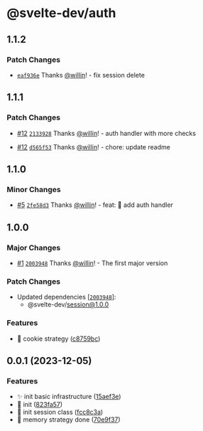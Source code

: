 # @svelte-dev/auth

## 1.1.2

### Patch Changes

- [`eaf936e`](https://github.com/willin/svelte-turbo/commit/eaf936e7758d33e54898da0e1121846e3f2d6e3a) Thanks [@willin](https://github.com/willin)! - fix session delete

## 1.1.1

### Patch Changes

- [#12](https://github.com/willin/svelte-turbo/pull/12) [`2133928`](https://github.com/willin/svelte-turbo/commit/2133928028afdba39c8b9ae077a0fc201e39892e) Thanks [@willin](https://github.com/willin)! - auth handler with more checks

- [#12](https://github.com/willin/svelte-turbo/pull/12) [`d565f53`](https://github.com/willin/svelte-turbo/commit/d565f53f8190bcb5d3197de3269037d8619342c5) Thanks [@willin](https://github.com/willin)! - chore: update readme

## 1.1.0

### Minor Changes

- [#5](https://github.com/willin/svelte-turbo/pull/5) [`2fe58d3`](https://github.com/willin/svelte-turbo/commit/2fe58d3230de76ab70d4cd7119ceaea4b065f39e) Thanks [@willin](https://github.com/willin)! - feat: :tada: add auth handler

## 1.0.0

### Major Changes

- [#1](https://github.com/willin/svelte-turbo/pull/1) [`2003948`](https://github.com/willin/svelte-turbo/commit/2003948cde7de474f0da4c2f5132ed26afe05210) Thanks [@willin](https://github.com/willin)! - The first major version

### Patch Changes

- Updated dependencies [[`2003948`](https://github.com/willin/svelte-turbo/commit/2003948cde7de474f0da4c2f5132ed26afe05210)]:
  - @svelte-dev/session@1.0.0

### Features

- :tada: cookie strategy ([c8759bc](https://github.com/willin/svelte-session/commit/c8759bca6f4bee0d11a52f9f159bd9ccfa485b08))

## 0.0.1 (2023-12-05)

### Features

- :sparkles: init basic infrastructure ([15aef3e](https://github.com/willin/svelte-session/commit/15aef3e5015d2c1e0e24d3ba324a92dadabd0914))
- :tada: init ([823fa57](https://github.com/willin/svelte-session/commit/823fa57aa6a4ac33dafb22096ccfdca70c216120))
- :tada: init session class ([fcc8c3a](https://github.com/willin/svelte-session/commit/fcc8c3aca8456b4570452f0280f4fe26318b023f))
- :tada: memory strategy done ([70e9f37](https://github.com/willin/svelte-session/commit/70e9f375c85a0d30eec8044885ac2f0e06739ad4))
